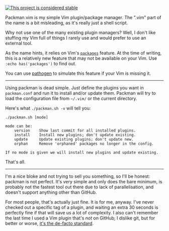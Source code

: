 [![This project is considered stable](https://img.shields.io/badge/Status-stable-green.svg)](https://arp242.net/status/stable)

Packman.vim is my simple Vim plugin/package manager. The ".vim" part of the name
is a bit misleading, as it's really just a shell script.

Why not use one of the many existing plugin managers? Well, I don't like
stuffing my Vim full of things I rarely use and would prefer to use an external
tool.

As the name hints, it relies on Vim's
[`packages`](http://vimhelp.appspot.com/repeat.txt.html#packages)
feature. At the time of writing, this is a relatively new feature that may not be
available on your Vim. Use `:echo has('packages')` to find out.

You can use [pathogen](https://github.com/tpope/vim-pathogen) to simulate this
feature if your Vim is missing it.

-----------------------

Using packman is dead simple. Just define the plugins you want in `packman.conf`
and run it to install and/or update them. Packman will try to load the
configuration file from `~/.vim/` or the current directory.

Here's what `./packman.sh -v` will tell you:

	./packman.sh [mode]

	mode can be:
		version    Show last commit for all installed plugins.
		install    Install new plugins; don't update existing.
		update     Update existing plugins; don't update new.
		orphan     Remove 'orphaned' packages no longer in the config.

	If no mode is given we will install new plugins and update existing.

That's all.

-----------------------

I'm a nice bloke and not trying to sell you something, so I'll be honest:
packman is not perfect.
It's very simple and only does the bare minimum, is probably not the fastest
tool out there due to lack of parallelisation, and doesn't support anything
other than GitHub.

For most people, that's actually just fine. It is for me, anyway. I've never
checked out a specific tag of a plugin, and waiting an extra 30 seconds is
perfectly fine if that will save us a lot of complexity. I also can't remember
the last time I used a Vim plugin that's *not* on GitHub; I dislike git, but for
better or worse,
[it's the de-facto standard](https://arp242.net/weblog/i-dont-like-git-but-im-going-to-migrate-my-projects-to-it.html).
